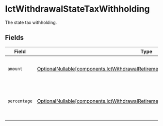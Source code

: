 # IctWithdrawalStateTaxWithholding

The state tax withholding.


## Fields

| Field                                                                                                                                                                                | Type                                                                                                                                                                                 | Required                                                                                                                                                                             | Description                                                                                                                                                                          | Example                                                                                                                                                                              |
| ------------------------------------------------------------------------------------------------------------------------------------------------------------------------------------ | ------------------------------------------------------------------------------------------------------------------------------------------------------------------------------------ | ------------------------------------------------------------------------------------------------------------------------------------------------------------------------------------ | ------------------------------------------------------------------------------------------------------------------------------------------------------------------------------------ | ------------------------------------------------------------------------------------------------------------------------------------------------------------------------------------ |
| `amount`                                                                                                                                                                             | [OptionalNullable[components.IctWithdrawalRetirementDistributionStateTaxWithholdingAmount]](../../models/components/ictwithdrawalretirementdistributionstatetaxwithholdingamount.md) | :heavy_minus_sign:                                                                                                                                                                   | Fixed USD amount to withhold for taxes.                                                                                                                                              | {<br/>"value": "1.23"<br/>}                                                                                                                                                          |
| `percentage`                                                                                                                                                                         | [OptionalNullable[components.IctWithdrawalRetirementDistributionPercentage]](../../models/components/ictwithdrawalretirementdistributionpercentage.md)                               | :heavy_minus_sign:                                                                                                                                                                   | Percentage of total disbursement amount to withhold for taxes.                                                                                                                       | {<br/>"value": "11.25"<br/>}                                                                                                                                                         |